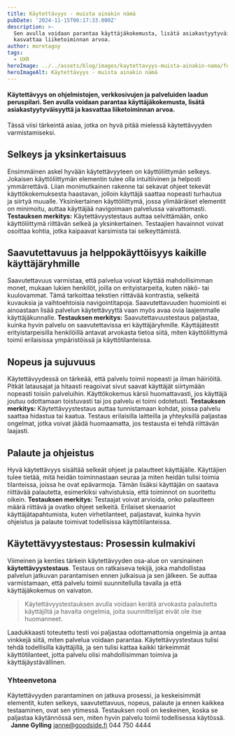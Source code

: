 ```yaml
---
title: Käytettävyys - muista ainakin nämä
pubDate: '2024-11-15T06:17:33.000Z'
description: >-
  Sen avulla voidaan parantaa käyttäjäkokemusta, lisätä asiakastyytyväisyyttä ja
  kasvattaa liiketoiminnan arvoa.
author: moretagoy
tags:
  - UXR
heroImage: ../../assets/blog/images/kaytettavyys-muista-ainakin-nama/featured.webp
heroImageAlt: Käytettävyys - muista ainakin nämä
---
```


#### Käytettävyys on ohjelmistojen, verkkosivujen ja palveluiden laadun peruspilari. Sen avulla voidaan parantaa käyttäjäkokemusta, lisätä asiakastyytyväisyyttä ja kasvattaa liiketoiminnan arvoa.

Tässä viisi tärkeintä asiaa, jotka on hyvä pitää mielessä käytettävyyden varmistamiseksi.

## Selkeys ja yksinkertaisuus

Ensimmäinen askel hyvään käytettävyyteen on käyttöliittymän selkeys. Jokaisen käyttöliittymän elementin tulee olla intuitiivinen ja helposti ymmärrettävä. Liian monimutkainen rakenne tai sekavat ohjeet tekevät käyttökokemuksesta haastavan, jolloin käyttäjä saattaa nopeasti turhautua ja siirtyä muualle. Yksinkertainen käyttöliittymä, jossa ylimääräiset elementit on minimoitu, auttaa käyttäjää navigoimaan palvelussa vaivattomasti. **Testauksen merkitys:** Käytettävyystestaus auttaa selvittämään, onko käyttöliittymä riittävän selkeä ja yksinkertainen. Testaajien havainnot voivat osoittaa kohtia, jotka kaipaavat karsimista tai selkeyttämistä.

## Saavutettavuus ja helppokäyttöisyys kaikille käyttäjäryhmille

Saavutettavuus varmistaa, että palvelua voivat käyttää mahdollisimman monet, mukaan lukien henkilöt, joilla on erityistarpeita, kuten näkö- tai kuulovammat. Tämä tarkoittaa tekstien riittävää kontrastia, selkeitä kuvauksia ja vaihtoehtoisia navigointitapoja. Saavutettavuuden huomiointi ei ainoastaan lisää palvelun käytettävyyttä vaan myös avaa ovia laajemmalle käyttäjäkunnalle. **Testauksen merkitys:** Saavutettavuustestaus paljastaa, kuinka hyvin palvelu on saavutettavissa eri käyttäjäryhmille. Käyttäjätestit erityistarpeisilla henkilöillä antavat arvokasta tietoa siitä, miten käyttöliittymä toimii erilaisissa ympäristöissä ja käyttötilanteissa.

## Nopeus ja sujuvuus

Käytettävyydessä on tärkeää, että palvelu toimii nopeasti ja ilman häiriöitä. Pitkät latausajat ja hitaasti reagoivat sivut saavat käyttäjät siirtymään nopeasti toisiin palveluihin. Käyttökokemus kärsii huomattavasti, jos käyttäjä joutuu odottamaan toistuvasti tai jos palvelu ei toimi odotetusti. **Testauksen merkitys:** Käytettävyystestaus auttaa tunnistamaan kohdat, joissa palvelu saattaa hidastua tai kaatua. Testaus erilaisilla laitteilla ja yhteyksillä paljastaa ongelmat, jotka voivat jäädä huomaamatta, jos testausta ei tehdä riittävän laajasti.

## Palaute ja ohjeistus

Hyvä käytettävyys sisältää selkeät ohjeet ja palautteet käyttäjälle. Käyttäjien tulee tietää, mitä heidän toiminnastaan seuraa ja miten heidän tulisi toimia tilanteissa, joissa he ovat epävarmoja. Tämän lisäksi käyttäjän on saatava riittävää palautetta, esimerkiksi vahvistuksia, että toiminnot on suoritettu oikein. **Testauksen merkitys:** Testaajat voivat arvioida, onko palautteen määrä riittävä ja ovatko ohjeet selkeitä. Erilaiset skenaariot käyttäjätapahtumista, kuten virhetilanteet, paljastavat, kuinka hyvin ohjeistus ja palaute toimivat todellisissa käyttötilanteissa.

## Käytettävyystestaus: Prosessin kulmakivi

Viimeinen ja kenties tärkein käytettävyyden osa-alue on varsinainen **käytettävyystestaus**. Testaus on ratkaiseva tekijä, joka mahdollistaa palvelun jatkuvan parantamisen ennen julkaisua ja sen jälkeen. Se auttaa varmistamaan, että palvelu toimii suunnitellulla tavalla ja että käyttäjäkokemus on vaivaton.

> Käytettävyystestauksen avulla voidaan kerätä arvokasta palautetta käyttäjiltä ja havaita ongelmia, joita suunnittelijat eivät ole itse huomanneet.

Laadukkaasti toteutettu testi voi paljastaa odottamattomia ongelmia ja antaa vinkkejä siitä, miten palvelua voidaan parantaa. Käytettävyystestaus tulisi tehdä todellisilla käyttäjillä, ja sen tulisi kattaa kaikki tärkeimmät käyttötilanteet, jotta palvelu olisi mahdollisimman toimiva ja käyttäjäystävällinen.

### Yhteenvetona

Käytettävyyden parantaminen on jatkuva prosessi, ja keskeisimmät elementit, kuten selkeys, saavutettavuus, nopeus, palaute ja ennen kaikkea testaaminen, ovat sen ytimessä. Testauksen rooli on keskeinen, koska se paljastaa käytännössä sen, miten hyvin palvelu toimii todellisessa käytössä.   **Janne Gylling** janne@goodside.fi 044 750 4444